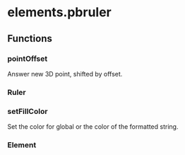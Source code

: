 # elements.pbruler


## Functions

### pointOffset
Answer new 3D point, shifted by offset.
### Ruler
### setFillColor
Set the color for global or the color of the formatted string.
### Element
